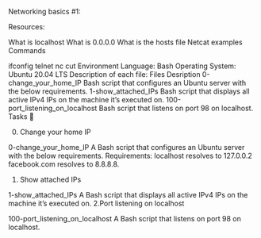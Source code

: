Networking basics #1:

Resources:

What is localhost
What is 0.0.0.0
What is the hosts file
Netcat examples
Commands

ifconfig
telnet
nc
cut
Environment
Language: Bash
Operating System: Ubuntu 20.04 LTS
Description of each file:
Files	Desription
0-change_your_home_IP	Bash script that configures an Ubuntu server with the below requirements.
1-show_attached_IPs	Bash script that displays all active IPv4 IPs on the machine it’s executed on.
100-port_listening_on_localhost	Bash script that listens on port 98 on localhost.
Tasks 📃

0. Change your home IP

0-change_your_home_IP
A Bash script that configures an Ubuntu server with the below requirements.
Requirements:
localhost resolves to 127.0.0.2
facebook.com resolves to 8.8.8.8.

1. Show attached IPs

1-show_attached_IPs
A Bash script that displays all active IPv4 IPs on the machine it’s executed on.
2.Port listening on localhost

100-port_listening_on_localhost
A Bash script that listens on port 98 on localhost.
